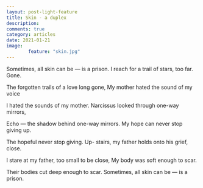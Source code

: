 ```yaml
---
layout: post-light-feature
title: Skin - a duplex
description:
comments: true
category: articles
date: 2021-01-21
image: 
        feature: "skin.jpg"
---
```

Sometimes, all skin can be — is a prison.
I reach for a trail of stars, too far. Gone.

The forgotten trails of a love long gone,
My mother hated the sound of my voice

I hated the sounds of my mother.
Narcissus looked through one-way mirrors,

Echo — the shadow behind one-way mirrors.
My hope can never stop giving up. 

The hopeful never stop giving. Up-
stairs, my father holds onto his grief, close.

I stare at my father, too small to be close,
My body was soft enough to scar.

Their bodies cut deep enough to scar.
Sometimes, all skin can be — is a prison.